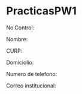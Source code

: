 # PracticasPW1

No.Control:

Nombre:

CURP:

Domiciolio:

Numero de telefono:

Correo institucional:

